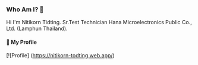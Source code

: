 ### Who Am I? 👋
Hi I'm Nitikorn Tidting. 
Sr.Test Technician Hana Microelectronics Public Co., Ltd. (Lamphun Thailand). 

#### 🔗 My Profile 
[![Profile] (https://nitikorn-todting.web.app/)
